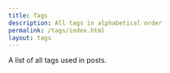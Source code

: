 ```yaml
---
title: Tags
description: All tags in alphabetical order
permalink: /tags/index.html
layout: tags
---
```


A list of all tags used in posts.

